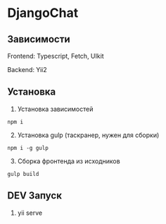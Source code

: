 # DjangoChat

## Зависимости

Frontend:
Typescript, Fetch, UIkit

Backend:
Yii2


## Установка

1) Установка зависимостей
```
npm i
```
2) Установка gulp (таскранер, нужен для сборки)
```
npm i -g gulp
```
3) Сборка фронтенда из исходников
```
gulp build
```


## DEV Запуск

1) yii serve